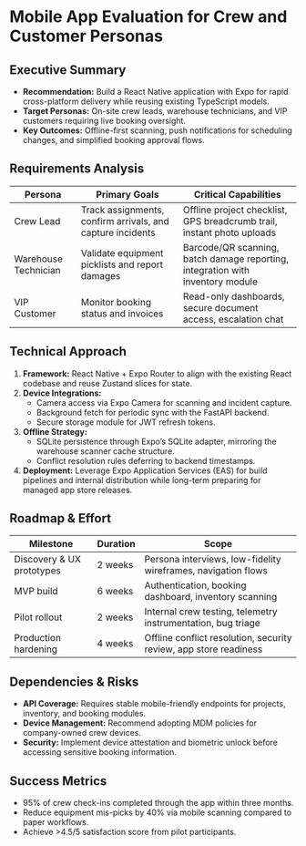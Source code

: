 # Mobile App Evaluation for Crew and Customer Personas

## Executive Summary
- **Recommendation:** Build a React Native application with Expo for rapid cross-platform delivery while reusing existing TypeScript models.
- **Target Personas:** On-site crew leads, warehouse technicians, and VIP customers requiring live booking oversight.
- **Key Outcomes:** Offline-first scanning, push notifications for scheduling changes, and simplified booking approval flows.

## Requirements Analysis
| Persona | Primary Goals | Critical Capabilities |
| --- | --- | --- |
| Crew Lead | Track assignments, confirm arrivals, and capture incidents | Offline project checklist, GPS breadcrumb trail, instant photo uploads |
| Warehouse Technician | Validate equipment picklists and report damages | Barcode/QR scanning, batch damage reporting, integration with inventory module |
| VIP Customer | Monitor booking status and invoices | Read-only dashboards, secure document access, escalation chat |

## Technical Approach
1. **Framework:** React Native + Expo Router to align with the existing React codebase and reuse Zustand slices for state.
2. **Device Integrations:**
   - Camera access via Expo Camera for scanning and incident capture.
   - Background fetch for periodic sync with the FastAPI backend.
   - Secure storage module for JWT refresh tokens.
3. **Offline Strategy:**
   - SQLite persistence through Expo’s SQLite adapter, mirroring the warehouse scanner cache structure.
   - Conflict resolution rules deferring to backend timestamps.
4. **Deployment:** Leverage Expo Application Services (EAS) for build pipelines and internal distribution while long-term preparing for managed app store releases.

## Roadmap & Effort
| Milestone | Duration | Scope |
| --- | --- | --- |
| Discovery & UX prototypes | 2 weeks | Persona interviews, low-fidelity wireframes, navigation flows |
| MVP build | 6 weeks | Authentication, booking dashboard, inventory scanning |
| Pilot rollout | 2 weeks | Internal crew testing, telemetry instrumentation, bug triage |
| Production hardening | 4 weeks | Offline conflict resolution, security review, app store readiness |

## Dependencies & Risks
- **API Coverage:** Requires stable mobile-friendly endpoints for projects, inventory, and booking modules.
- **Device Management:** Recommend adopting MDM policies for company-owned crew devices.
- **Security:** Implement device attestation and biometric unlock before accessing sensitive booking information.

## Success Metrics
- 95% of crew check-ins completed through the app within three months.
- Reduce equipment mis-picks by 40% via mobile scanning compared to paper workflows.
- Achieve >4.5/5 satisfaction score from pilot participants.
